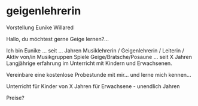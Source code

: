 # geigenlehrerin

Vorstellung Eunike Willared


Hallo, du möchtest gerne Geige lernen?...

Ich bin Eunike ...
seit ... Jahren Musiklehrerin / Geigenlehrerin / Leiterin / Aktiv von/in Musikgruppen
Spiele Geige/Bratsche/Posaune ... seit X Jahren
Langjährige erfahrung im Unterricht mit Kindern und Erwachsenen.

Vereinbare eine kostenlose Probestunde mit mir... und lerne mich kennen...


Unterricht für Kinder von X Jahren
für Erwachsene - unendlich Jahren

Preise?